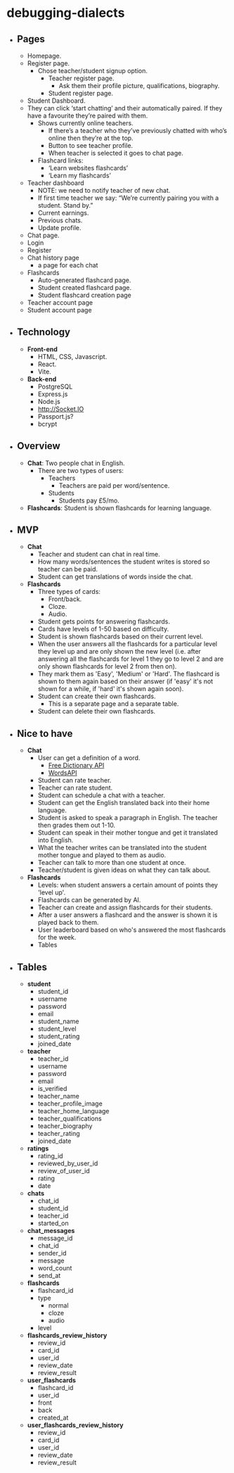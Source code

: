 # debugging-dialects

- ## Pages
    - Homepage.
    - Register page.
        - Chose teacher/student signup option.
            - Teacher register page.
                - Ask them their profile picture, qualifications, biography.
            - Student register page.
    - Student Dashboard.
    - They can click ‘start chatting’ and their automatically paired. If they have a favourite they’re paired with them.
        - Shows currently online teachers.
            - If there’s a teacher who they’ve previously chatted with who’s online then they’re at the top.
            - Button to see teacher profile.
            - When teacher is selected it goes to chat page.
        - Flashcard links:
            - ‘Learn websites flashcards’
            - ‘Learn my flashcards’
    - Teacher dashboard
        - NOTE: we need to notify teacher of new chat.
        - If first time teacher we say: “We’re currently pairing you with a student. Stand by.”
        - Current earnings.
        - Previous chats.
        - Update profile.
    - Chat page.
    - Login
    - Register
    - Chat history page
        - a page for each chat
    - Flashcards
        - Auto-generated flashcard page.
        - Student created flashcard page.
        - Student flashcard creation page
    - Teacher account page
    - Student account page
- ## Technology
    - **Front-end**
        - HTML, CSS, Javascript.
        - React.
        - Vite.
    - **Back-end**
        - PostgreSQL
        - Express.js
        - Node.js
        - http://Socket.IO
        - Passport.js?
        - bcrypt
- ## Overview
    - **Chat**: Two people chat in English.
        - There are two types of users:
            - Teachers
                - Teachers are paid per word/sentence.
            - Students
                - Students pay £5/mo.
    - **Flashcards**: Student is shown flashcards for learning language.
- ## MVP
    - **Chat**
        - Teacher and student can chat in real time.
        - How many words/sentences the student writes is stored so teacher can be paid.
        - Student can get translations of words inside the chat.
    - **Flashcards**
        - Three types of cards:
            - Front/back.
            - Cloze.
            - Audio.
        - Student gets points for answering flashcards.
        - Cards have levels of 1-50 based on difficulty.
        - Student is shown flashcards based on their current level.
        - When the user answers all the flashcards for a particular level they level up and are only shown the new level (i.e. after answering all the flashcards for level 1 they go to level 2 and are only shown flashcards for level 2 from then on).
        - They mark them as 'Easy', 'Medium' or 'Hard'. The flashcard is shown to them again based on their answer (if 'easy' it's not shown for a while, if 'hard' it's shown again soon).
        - Student can create their own flashcards.
            - This is a separate page and a separate table.
        - Student can delete their own flashcards.
- ## Nice to have
    - **Chat**
        - User can get a definition of a word.
            - [Free Dictionary API](https://dictionaryapi.dev/)
            - [WordsAPI](https://www.wordsapi.com/)
        - Student can rate teacher.
        - Teacher can rate student.
        - Student can schedule a chat with a teacher.
        - Student can get the English translated back into their home language.
        - Student is asked to speak a paragraph in English. The teacher then grades them out 1-10.
        - Student can speak in their mother tongue and get it translated into English.
        - What the teacher writes can be translated into the student mother tongue and played to them as audio.
        - Teacher can talk to more than one student at once.
        - Teacher/student is given ideas on what they can talk about.
    - **Flashcards**
        - Levels: when student answers a certain amount of points they 'level up'.
        - Flashcards can be generated by AI.
        - Teacher can create and assign flashcards for their students.
        - After a user answers a flashcard and the answer is shown it is played back to them.
        - User leaderboard based on who's answered the most flashcards for the week.
        - Tables
- ## Tables
    - **student**
        - student_id
        - username
        - password
        - email
        - student_name
        - student_level
        - student_rating
        - joined_date
    - **teacher**
        - teacher_id
        - username
        - password
        - email
        - is_verified
        - teacher_name
        - teacher_profile_image
        - teacher_home_language
        - teacher_qualifications
        - teacher_biography
        - teacher_rating
        - joined_date
    - **ratings**
        - rating_id
        - reviewed_by_user_id
        - review_of_user_id
        - rating
        - date
    - **chats**
        - chat_id
        - student_id
        - teacher_id
        - started_on
    - **chat_messages**
        - message_id
        - chat_id
        - sender_id
        - message
        - word_count
        - send_at
    - **flashcards**
        - flashcard_id
        - type
            - normal
            - cloze
            - audio
        - level
    - **flashcards_review_history**
        - review_id
        - card_id
        - user_id
        - review_date
        - review_result
    - **user_flashcards**
        - flashcard_id
        - user_id
        - front
        - back
        - created_at
    - **user_flashcards_review_history**
        - review_id
        - card_id
        - user_id
        - review_date
        - review_result
